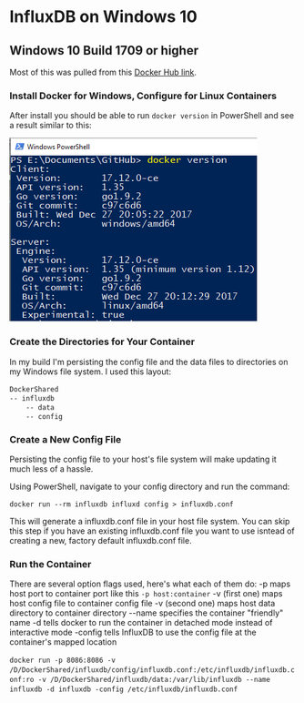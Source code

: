 # InfluxDB on Windows 10
## Windows 10 Build 1709 or higher

Most of this was pulled from this [Docker Hub link](https://hub.docker.com/_/influxdb/).

### Install Docker for Windows, Configure for Linux Containers
After install you should be able to run ```docker version``` in PowerShell and see a result similar to this:

![alt text](docker_version.png "Docker Version results")

### Create the Directories for Your Container
In my build I'm persisting the config file and the data files to directories on my Windows file system. I used this layout:

```
DockerShared
-- influxdb
    -- data
    -- config
```

### Create a New Config File
Persisting the config file to your host's file system will make updating it much less of a hassle.

Using PowerShell, navigate to your config directory and run the command:
```
docker run --rm influxdb influxd config > influxdb.conf
```
This will generate a influxdb.conf file in your host file system. You can skip this step if you have an existing influxdb.conf file you want to use isntead of creating a new, factory default influxdb.conf file.

### Run the Container
There are several option flags used, here's what each of them do:
-p maps host port to container port like this ```-p host:container```
-v (first one) maps host config file to container config file
-v (second one) maps host data directory to container directory
--name specifies the container "friendly" name
-d tells docker to run the container in detached mode instead of interactive mode
-config tells InfluxDB to use the config file at the container's mapped location

```docker run -p 8086:8086 -v /D/DockerShared/influxdb/config/influxdb.conf:/etc/influxdb/influxdb.conf:ro -v /D/DockerShared/influxdb/data:/var/lib/influxdb --name influxdb -d influxdb -config /etc/influxdb/influxdb.conf```
